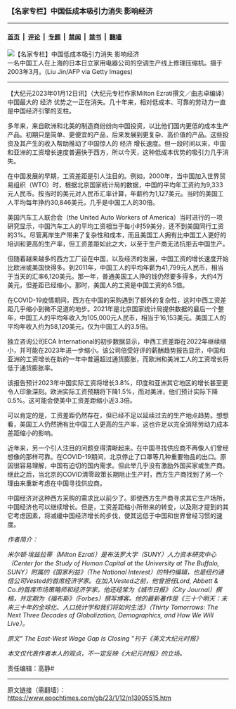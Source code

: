 ### 【名家专栏】中国低成本吸引力消失 影响经济

---

#### [首页](../../../..?n13905515) &nbsp;|&nbsp; [评论](../../../../../epoch-comment?n13905515) &nbsp;|&nbsp; [专题](../../../../../epoch-special?n13905515) &nbsp;|&nbsp; [禁闻](../../../../../epoch-news?n13905515) &nbsp;|&nbsp; [禁书](../../../../../books?n13905515) &nbsp;|&nbsp; [翻墙](https://github.com/gfw-breaker/nogfw/blob/master/README.md?n13905515)


<div><img alt="【名家专栏】中国低成本吸引力消失 影响经济" class="attachment-djy_600_400 size-djy_600_400 wp-post-image" src="https://i.epochtimes.com/assets/uploads/2023/01/id13905517-GettyImages-93684821-700x420-600x400.jpg"/>
<div class="caption">
 一名中国工人在上海的日本日立家用电器公司的空调生产线上修理压缩机。摄于2003年3月。(Liu Jin/AFP via Getty Images)
</div></div><hr/><div class="post_content" id="artbody" itemprop="articleBody">
 <!-- article content begin -->
 <p>
  【大纪元2023年01月12日讯】（大纪元专栏作家Milton Ezrati撰文／曲志卓编译）中国最大的
  <ok href="https://www.epochtimes.com/gb/tag/%E7%BB%8F%E6%B5%8E.html">
   经济
  </ok>
  优势之一正在消失。几十年来，相对低成本、可靠的劳动力一直是中国经济引擎的支柱。
 </p>
 <p>
  多年来，来自欧洲和北美的制造商纷纷向中国投资，以比他们国内更低的成本生产产品。初期只是简单、更便宜的产品，后来发展到更复杂、高价值的产品。这些投资及其产生的收入帮助推动了中国惊人的
  <ok href="https://www.epochtimes.com/gb/tag/%E7%BB%8F%E6%B5%8E.html">
   经济
  </ok>
  增长速度。但一段时间以来，中国和亚洲的工资增长速度普遍快于西方，所以今天，这种低成本优势的吸引力几乎消失。
 </p>
 <p>
  在中国发展的早期，工资差距是引人注目的。例如，2000年，当中国加入世界贸易组织（WTO）时，根据北京国家统计局的数据，中国的平均年工资约为9,333元人民币。按当时的美元对人民币汇率计算，年薪约为1,127美元。当时的美国工人平均每年挣约30,846美元，几乎是中国工人的30倍。
 </p>
 <p>
  美国汽车工人联合会（the United Auto Workers of America）当时进行的一项研究显示，中国汽车工人的平均工资相当于每小时59美分，还不到美国同行工资的3%。尽管离岸生产带来了复杂性和成本，而且美国工人拥有比中国工人更好的培训和更高的生产率，但工资差距如此之大，以至于生产商无法抗拒去中国生产。
 </p>
 <p>
  但随着越来越多的西方工厂设在中国，以及经济的发展，中国工资的增长速度开始比欧洲或美国快得多。到2011年，中国工人的平均年薪为41,799元人民币，相当于当天的汇率6,120美元。那一年，普通美国工人挣的钱仍然要多得多，大约4万美元，但差距已经缩小。那时，美国人的工资是中国工资的6.5倍。
 </p>
 <p>
  在COVID-19疫情期间，西方在中国的采购遇到了额外的复杂性，这时中西工资差距几乎缩小到微不足道的地步。2021年是北京国家统计局提供数据的最后一个整年，中国工人的平均年收入为105,000元人民币，相当于16,153美元。美国工人的平均年收入约为58,120美元，仅为中国工人的3.5倍。
 </p>
 <p>
  独立咨询公司ECA International的初步数据显示，中西工资差距在2022年继续缩小，并可能在2023年进一步缩小。该公司倍受好评的薪酬趋势报告显示，中国和亚洲的工资增长在新的一年中普遍超过通货膨胀，而欧洲和美洲工人的工资增长将低于通货膨胀率。
 </p>
 <p>
  该报告预计2023年中国实际工资将增长3.8%，印度和亚洲其它地区的增长甚至更令人印象深刻。欧洲实际工资预期将下降1.5%，而对美洲，他们预计实际下降0.5%。这可能会使美中工资差距缩小近3.3倍。
 </p>
 <p>
  可以肯定的是，工资差距仍然存在，但已经不足以延续过去的生产地点趋势。想想看，美国工人仍然拥有比中国工人更高的生产率，这也许足以完全消除劳动力成本差距缩小的影响。
 </p>
 <p>
  近年来，另一个引人注目的问题变得清晰起来。在中国寻找供应商不再像人们曾经想像的那样可靠。在COVID-19期间，北京停止了口罩等几种重要物品的出口。原因很容易理解，中国有迫切的国内需求。但此举几乎没有激励外国买家或生产商。继此之后，当北京的COVID清零政策长期阻止生产时，西方生产商找到了另一个理由来重新考虑在中国寻找供应商。
 </p>
 <p>
  中国经济对这种西方采购的需求比以前少了。即使西方生产商寻求其它生产场所，中国经济也可以继续增长。但是，工资差距缩小所带来的转变，以及刚才提到的其它考虑因素，将减缓中国经济增长的步伐，使其远低于中国和世界曾经习惯的速度。
 </p>
 <p>
  <em>
   作者简介：
  </em>
 </p>
 <p>
  <em>
   米尔顿‧埃兹拉蒂（Milton Ezrati）是布法罗大学（SUNY）人力资本研究中心（Center for the Study of Human Capital at the University at The Buffalo, SUNY）附属的《国家利益》（The National Interest）的特约编辑，也是纽约通信公司Vested的首席经济学家。在加入Vested之前，他曾担任Lord, Abbett &amp; Co.的首席市场策略师和经济学家。他还经常为《城市日报》（City Journal）撰稿，并定期为《福布斯》（Forbes）撰写博客。他的最新著作是《三十个明天：未来三十年的全球化、人口统计学和我们将如何生活》（Thirty Tomorrows: The Next Three Decades of Globalization, Demographics, and How We Will Live）。
  </em>
 </p>
 <p>
  <em>
   原文“
   <ok href="https://www.theepochtimes.com/the-east-west-wage-gap-is-closing_4971949.html">
    The East-West Wage Gap Is Closing
   </ok>
   ”刊于《英文大纪元时报》
  </em>
 </p>
 <p>
  <em>
   本文仅代表作者本人的观点，不一定反映《大纪元时报》的立场。
  </em>
 </p>
 <p>
  责任编辑：高静#
 </p>
 <!-- article content end -->
 <div id="below_article_ad">
 </div>
</div>


---

原文链接（需翻墙）：https://www.epochtimes.com/gb/23/1/12/n13905515.htm